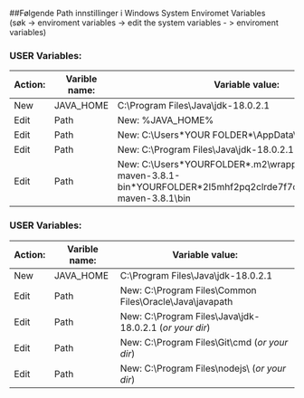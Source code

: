 ##Følgende Path innstillinger i Windows System Enviromet Variables<br>
(søk -> enviroment variables -> edit the system variables - > enviroment variables)<br>

### USER Variables:<br>
|Action:            |Varible name:  |Variable value:                                      |
|-------------------|---------------|-----------------------------------------------------|
|New                |JAVA_HOME      |C:\Program Files\Java\jdk-18.0.2.1                   |
|Edit               |Path           |New: %JAVA_HOME%                                     |
|Edit               |Path           |New: C:\Users\*YOUR FOLDER*\AppData\Roaming\npm      |
|Edit               |Path           |New: C:\Program Files\Java\jdk-18.0.2.1              |
|Edit               |Path           |New: C:\Users\*YOURFOLDER*\.m2\wrapper\dists\apache-maven-3.8.1-bin\*YOURFOLDER*2l5mhf2pq2clrde7f7qp1rdt5m\apache-maven-3.8.1\bin |

### USER Variables:<br>
|Action:            |Varible name:  |Variable value:                                      |
|-------------------|---------------|-----------------------------------------------------|
|New                |JAVA_HOME      |C:\Program Files\Java\jdk-18.0.2.1                   |
|Edit               |Path           |New: C:\Program Files\Common Files\Oracle\Java\javapath
|Edit               |Path           |New: C:\Program Files\Java\jdk-18.0.2.1 (*or your dir*)
|Edit               |Path           |New: C:\Program Files\Git\cmd (*or your dir*)
|Edit               |Path           |New: C:\Program Files\nodejs\ (*or your dir*)
